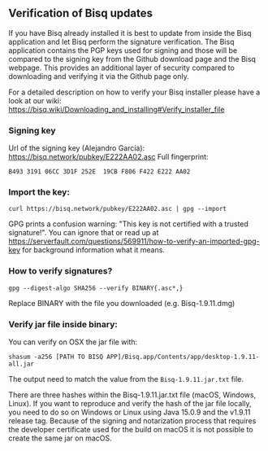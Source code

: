 ## Verification of Bisq updates

If you have Bisq already installed it is best to update from inside the Bisq application and let Bisq perform the
signature verification. The Bisq application contains the PGP keys used for signing and those will be compared to the
signing key from the Github download page and the Bisq webpage. This provides an additional layer of security compared
to downloading and verifying it via the Github page only.

For a detailed description on how to verify your Bisq installer please have a look at our
wiki: https://bisq.wiki/Downloading_and_installing#Verify_installer_file

### Signing key

Url of the signing key (Alejandro García): https://bisq.network/pubkey/E222AA02.asc
Full fingerprint:

`B493 3191 06CC 3D1F 252E  19CB F806 F422 E222 AA02`

### Import the key:

`curl https://bisq.network/pubkey/E222AA02.asc | gpg --import`

GPG prints a confusion warning: "This key is not certified with a trusted signature!". You can ignore that or read up
at https://serverfault.com/questions/569911/how-to-verify-an-imported-gpg-key for background information what it means.

### How to verify signatures?

`gpg --digest-algo SHA256 --verify BINARY{.asc*,}`

Replace BINARY with the file you downloaded (e.g. Bisq-1.9.11.dmg)

### Verify jar file inside binary:

You can verify on OSX the jar file with:

`shasum -a256 [PATH TO BISQ APP]/Bisq.app/Contents/app/desktop-1.9.11-all.jar`

The output need to match the value from the `Bisq-1.9.11.jar.txt` file.

There are three hashes within the Bisq-1.9.11.jar.txt file (macOS, Windows, Linux).
If you want to reproduce and verify the hash of the jar file locally, you need to do so on Windows or Linux using Java
15.0.9 and the v1.9.11 release tag. Because of the signing and notarization process that requires the developer
certificate used for the build on macOS it is not possible to create the same jar on macOS.
